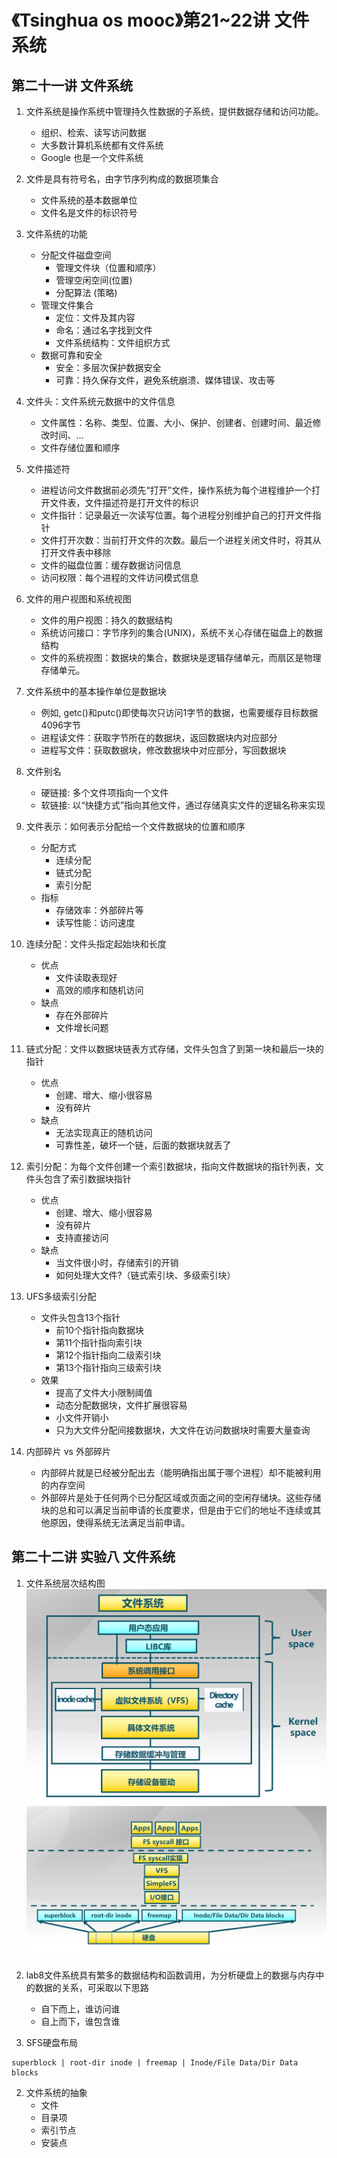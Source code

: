 # 《Tsinghua os mooc》第21~22讲 文件系统

## 第二十一讲 文件系统

1. 文件系统是操作系统中管理持久性数据的子系统，提供数据存储和访问功能。
    - 组织、检索、读写访问数据
    - 大多数计算机系统都有文件系统
    - Google 也是一个文件系统

2. 文件是具有符号名，由字节序列构成的数据项集合
    - 文件系统的基本数据单位
    - 文件名是文件的标识符号

3. 文件系统的功能
    - 分配文件磁盘空间
        - 管理文件块（位置和顺序）
        - 管理空闲空间(位置)
        - 分配算法 (策略)
    - 管理文件集合
        - 定位：文件及其内容
        - 命名：通过名字找到文件
        - 文件系统结构：文件组织方式
    - 数据可靠和安全
        - 安全：多层次保护数据安全
        - 可靠：持久保存文件，避免系统崩溃、媒体错误、攻击等

4. 文件头：文件系统元数据中的文件信息
    - 文件属性：名称、类型、位置、大小、保护、创建者、创建时间、最近修改时间、…
    - 文件存储位置和顺序

5. 文件描述符
    - 进程访问文件数据前必须先“打开”文件，操作系统为每个进程维护一个打开文件表，文件描述符是打开文件的标识
    - 文件指针：记录最近一次读写位置。每个进程分别维护自己的打开文件指针
    - 文件打开次数：当前打开文件的次数。最后一个进程关闭文件时，将其从打开文件表中移除
    - 文件的磁盘位置：缓存数据访问信息
    - 访问权限：每个进程的文件访问模式信息

6. 文件的用户视图和系统视图
    - 文件的用户视图：持久的数据结构
    - 系统访问接口：字节序列的集合(UNIX)，系统不关心存储在磁盘上的数据结构
    - 文件的系统视图：数据块的集合，数据块是逻辑存储单元，而扇区是物理存储单元。

7. 文件系统中的基本操作单位是数据块
    - 例如, getc()和putc()即使每次只访问1字节的数据，也需要缓存目标数据4096字节
    - 进程读文件：获取字节所在的数据块，返回数据块内对应部分
    - 进程写文件：获取数据块，修改数据块中对应部分，写回数据块

8. 文件别名
    - 硬链接: 多个文件项指向一个文件
    - 软链接: 以“快捷方式”指向其他文件，通过存储真实文件的逻辑名称来实现

9. 文件表示：如何表示分配给一个文件数据块的位置和顺序
    - 分配方式
        - 连续分配
        - 链式分配
        - 索引分配
    - 指标
        - 存储效率：外部碎片等
        - 读写性能：访问速度

10. 连续分配：文件头指定起始块和长度
    - 优点
        - 文件读取表现好
        - 高效的顺序和随机访问
    - 缺点
        - 存在外部碎片
        - 文件增长问题

11. 链式分配：文件以数据块链表方式存储，文件头包含了到第一块和最后一块的指针
    - 优点
        - 创建、增大、缩小很容易
        - 没有碎片
    - 缺点
        - 无法实现真正的随机访问
        - 可靠性差，破坏一个链，后面的数据块就丢了

12. 索引分配：为每个文件创建一个索引数据块，指向文件数据块的指针列表，文件头包含了索引数据块指针
    - 优点
        - 创建、增大、缩小很容易
        - 没有碎片
        - 支持直接访问
    - 缺点
        - 当文件很小时，存储索引的开销
        - 如何处理大文件?（链式索引块、多级索引块）

13. UFS多级索引分配
    - 文件头包含13个指针
        - 前10个指针指向数据块
        - 第11个指针指向索引块
        - 第12个指针指向二级索引块
        - 第13个指针指向三级索引块
    - 效果
        - 提高了文件大小限制阈值
        - 动态分配数据块，文件扩展很容易
        - 小文件开销小
        - 只为大文件分配间接数据块，大文件在访问数据块时需要大量查询


14. 内部碎片 vs 外部碎片
    - 内部碎片就是已经被分配出去（能明确指出属于哪个进程）却不能被利用的内存空间 
    - 外部碎片是处于任何两个已分配区域或页面之间的空闲存储块。这些存储块的总和可以满足当前申请的长度要求，但是由于它们的地址不连续或其他原因，使得系统无法满足当前申请。

## 第二十二讲 实验八 文件系统

1. 文件系统层次结构图
![file_system_architecture](pictures/file_system_architecture.png)
![lab8_file_system_architecture](pictures/lab8_file_system_architecture.png)

2. lab8文件系统具有繁多的数据结构和函数调用，为分析硬盘上的数据与内存中的数据的关系，可采取以下思路
    - 自下而上，谁访问谁
    - 自上而下，谁包含谁

3. SFS硬盘布局
```
superblock | root-dir inode | freemap | Inode/File Data/Dir Data blocks
```

2. 文件系统的抽象
    - 文件
    - 目录项
    - 索引节点
    - 安装点

